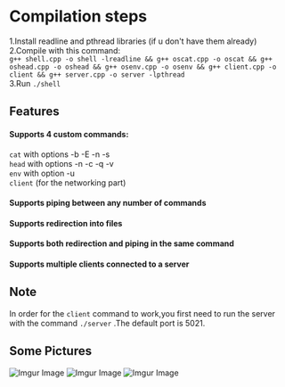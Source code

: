# Compilation steps
1.Install readline and pthread libraries (if u don't have them already) <br/>
2.Compile with this command: <br/> ```g++ shell.cpp -o shell -lreadline && g++ oscat.cpp -o oscat && g++ oshead.cpp -o oshead && g++ osenv.cpp -o osenv && g++ client.cpp -o client && g++ server.cpp -o server -lpthread``` <br/>
3.Run ```./shell```
## Features
#### Supports 4 custom commands: <br/>
  ```cat```    with options -b -E -n -s <br/>
  ```head```   with options -n -c -q -v <br/>
  ```env```    with option -u <br/>
  ```client``` (for the networking part) </br>
#### Supports piping between any number of commands
#### Supports redirection into files
#### Supports both redirection and piping in the same command
#### Supports multiple clients connected to a server
## Note
In order for the ```client``` command to work,you first need to run the server with the command ```./server``` .The default port is 5021.

## Some Pictures
![Imgur Image](http://i.imgur.com/klweaVl.jpg)
![Imgur Image](http://i.imgur.com/ydexq1b.jpg)
![Imgur Image](http://i.imgur.com/buS9qYX.jpg)

